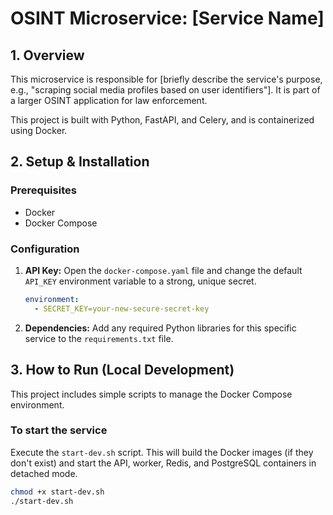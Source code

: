 # OSINT Microservice: [Service Name]

## 1. Overview

This microservice is responsible for [briefly describe the service's purpose, e.g., "scraping social media profiles based on user identifiers"]. It is part of a larger OSINT application for law enforcement.

This project is built with Python, FastAPI, and Celery, and is containerized using Docker.

## 2. Setup & Installation

### Prerequisites

- Docker
- Docker Compose

### Configuration

1. **API Key:** Open the `docker-compose.yaml` file and change the default `API_KEY` environment variable to a strong, unique secret.

    ```yaml
    environment:
      - SECRET_KEY=your-new-secure-secret-key
    ```

2. **Dependencies:** Add any required Python libraries for this specific service to the `requirements.txt` file.

## 3. How to Run (Local Development)

This project includes simple scripts to manage the Docker Compose environment.

### To start the service

Execute the `start-dev.sh` script. This will build the Docker images (if they don't exist) and start the API, worker, Redis, and PostgreSQL containers in detached mode.

```bash
chmod +x start-dev.sh
./start-dev.sh
